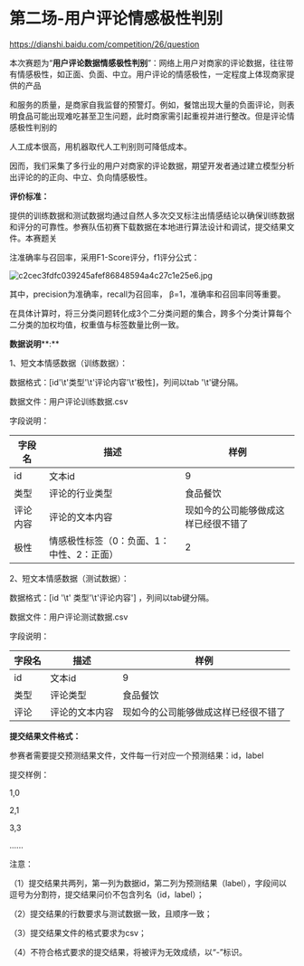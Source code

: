 # 第二场-用户评论情感极性判别

https://dianshi.baidu.com/competition/26/question

本次赛题为“**用户评论数据情感极性判别**”：网络上用户对商家的评论数据，往往带有情感极性，如正面、负面、中立。用户评论的情感极性，一定程度上体现商家提供的产品

和服务的质量，是商家自我监督的预警灯。例如，餐馆出现大量的负面评论，则表明食品可能出现难吃甚至卫生问题，此时商家需引起重视并进行整改。但是评论情感极性判别的

人工成本很高，用机器取代人工判别则可降低成本。

因而，我们采集了多行业的用户对商家的评论数据，期望开发者通过建立模型分析出评论的的正向、中立、负向情感极性。

**评价标准：**

提供的训练数据和测试数据均通过自然人多次交叉标注出情感结论以确保训练数据和评分的可靠性。参赛队伍初赛下载数据在本地进行算法设计和调试，提交结果文件。本赛题关

注准确率与召回率，采用F1-Score评分，f1评分公式：

![c2cec3fdfc039245afef86848594a4c27c1e25e6.jpg](http://bj.bcebos.com/dianshi-static/upload/image/20180412/1523501401373049.jpg?authorization=bce-auth-v1%2Fa52f9503f3cf49f682bb51635cadafe8%2F2018-04-12T02%3A50%3A01Z%2F-1%2F%2F4b2f73db51146b21b3f1b5e562fee994d0f3d1ab974beb99c42fcbbb2a24f668)

其中，precision为准确率，recall为召回率， β=1，准确率和召回率同等重要。

在具体计算时，将三分类问题转化成3个二分类问题的集合，跨多个分类计算每个二分类的加权均值，权重值与标签数量比例一致。



**数据说明****:**

1、短文本情感数据（训练数据）：

数据格式：[id'\t'类型'\t'评论内容'\t'极性]，列间以tab '\t'键分隔。

数据文件：用户评论训练数据.csv

字段说明：



| **字段名** | **描述**                                  | **样例**                             |
| ---------- | ----------------------------------------- | ------------------------------------ |
| id         | 文本id                                    | 9                                    |
| 类型       | 评论的行业类型                            | 食品餐饮                             |
| 评论内容   | 评论的文本内容                            | 现如今的公司能够做成这样已经很不错了 |
| 极性       | 情感极性标签（0：负面、1：中性、2：正面） | 2                                    |



2、短文本情感数据（测试数据）：

数据格式：[id '\t' 类型'\t'评论内容'] ，列间以tab键分隔。

数据文件：用户评论测试数据.csv

字段说明：

| **字段名** | **描述**       | **样例**                             |
| ---------- | -------------- | ------------------------------------ |
| id         | 文本id         | 9                                    |
| 类型       | 评论类型       | 食品餐饮                             |
| 评论       | 评论的文本内容 | 现如今的公司能够做成这样已经很不错了 |



**提交结果文件格式：**

参赛者需要提交预测结果文件，文件每一行对应一个预测结果：id，label

提交样例：

1,0

2,1

3,3

......

注意：

（1）提交结果共两列，第一列为数据id，第二列为预测结果（label），字段间以逗号为分割符，提交结果问价不包含列名（id，label）；

（2）提交结果的行数要求与测试数据一致，且顺序一致；

（3）提交结果文件的格式要求为csv；

（4）不符合格式要求的提交结果，将被评为无效成绩，以“-”标识。